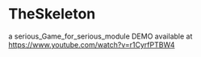 # TheSkeleton
a serious_Game_for_serious_module
DEMO available at https://www.youtube.com/watch?v=r1CyrfPTBW4
